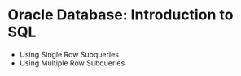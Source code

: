 # Oracle Database: Introduction to SQL

* Using Single Row Subqueries
* Using Multiple Row Subqueries